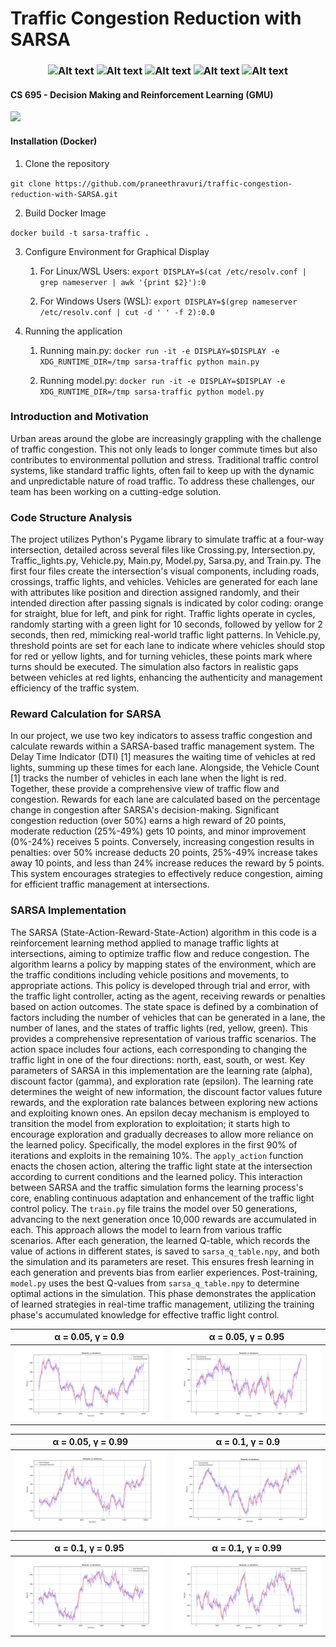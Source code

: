 # Traffic Congestion Reduction with SARSA

<h3 align="center">
<img alt="Alt text" src="https://img.shields.io/badge/python-3670A0?style=for-the-badge&logo=python&logoColor=ffdd54"/>
<img alt="Alt text" src="https://img.shields.io/badge/numpy-%23013243.svg?style=for-the-badge&logo=numpy&logoColor=white"/>
<img alt="Alt text" src="https://img.shields.io/badge/nVIDIA-%2376B900.svg?style=for-the-badge&logo=nVIDIA&logoColor=white"/>
<img alt="Alt text" src="https://img.shields.io/badge/pycharm-143?style=for-the-badge&logo=pycharm&logoColor=black&color=black&labelColor=green"/>
<img alt="Alt text" src="https://img.shields.io/badge/Matplotlib-%23ffffff.svg?style=for-the-badge&logo=Matplotlib&logoColor=black"/>
</h3>

#### CS 695 - Decision Making and Reinforcement Learning (GMU)

![](demo.gif)

#### Installation (Docker)

1. Clone the repository

`git clone https://github.com/praneethravuri/traffic-congestion-reduction-with-SARSA.git`

2. Build Docker Image

`docker build -t sarsa-traffic .`

3.  Configure Environment for Graphical Display

    1. For Linux/WSL Users: `export DISPLAY=$(cat /etc/resolv.conf | grep nameserver | awk '{print $2}'):0`

    2. For Windows Users (WSL): ```export DISPLAY=$(grep nameserver /etc/resolv.conf | cut -d ' ' -f 2):0.0```

4. Running the application

    1. Running main.py: ```docker run -it -e DISPLAY=$DISPLAY -e XDG_RUNTIME_DIR=/tmp sarsa-traffic python main.py```

    2. Running model.py: ```docker run -it -e DISPLAY=$DISPLAY -e XDG_RUNTIME_DIR=/tmp sarsa-traffic python model.py```

### Introduction and Motivation

Urban areas around the globe are increasingly grappling with the challenge of traffic
congestion. This not only leads to longer commute times but also contributes to
environmental pollution and stress. Traditional traffic control systems, like standard
traffic lights, often fail to keep up with the dynamic and unpredictable nature of road
traffic. To address these challenges, our team has been working on a cutting-edge
solution.

### Code Structure Analysis

The project utilizes Python's Pygame library to simulate traffic at a four-way intersection,
detailed across several files like Crossing.py, Intersection.py, Traffic_lights.py,
Vehicle.py, Main.py, Model.py, Sarsa.py, and Train.py. The first four files create the
intersection's visual components, including roads, crossings, traffic lights, and vehicles.
Vehicles are generated for each lane with attributes like position and direction assigned
randomly, and their intended direction after passing signals is indicated by color coding:
orange for straight, blue for left, and pink for right.
Traffic lights operate in cycles, randomly starting with a green light for 10 seconds,
followed by yellow for 2 seconds, then red, mimicking real-world traffic light patterns. In
Vehicle.py, threshold points are set for each lane to indicate where vehicles should stop
for red or yellow lights, and for turning vehicles, these points mark where turns should
be executed. The simulation also factors in realistic gaps between vehicles at red lights,
enhancing the authenticity and management efficiency of the traffic system.

### Reward Calculation for SARSA

In our project, we use two key indicators to assess traffic congestion and calculate
rewards within a SARSA-based traffic management system. The Delay Time Indicator
(DTI) [1] measures the waiting time of vehicles at red lights, summing up these times for
each lane. Alongside, the Vehicle Count [1] tracks the number of vehicles in each lane
when the light is red. Together, these provide a comprehensive view of traffic flow and
congestion.
Rewards for each lane are calculated based on the percentage change in congestion
after SARSA's decision-making. Significant congestion reduction (over 50%) earns a
high reward of 20 points, moderate reduction (25%-49%) gets 10 points, and minor
improvement (0%-24%) receives 5 points. Conversely, increasing congestion results in
penalties: over 50% increase deducts 20 points, 25%-49% increase takes away 10
points, and less than 24% increase reduces the reward by 5 points. This system
encourages strategies to effectively reduce congestion, aiming for efficient traffic
management at intersections.

### SARSA Implementation

The SARSA (State-Action-Reward-State-Action) algorithm in this code is a
reinforcement learning method applied to manage traffic lights at intersections, aiming
to optimize traffic flow and reduce congestion. The algorithm learns a policy by mapping
states of the environment, which are the traffic conditions including vehicle positions
and movements, to appropriate actions. This policy is developed through trial and error,
with the traffic light controller, acting as the agent, receiving rewards or penalties based
on action outcomes.
The state space is defined by a combination of factors including the number of vehicles
that can be generated in a lane, the number of lanes, and the states of traffic lights (red,
yellow, green). This provides a comprehensive representation of various traffic
scenarios. The action space includes four actions, each corresponding to changing the
traffic light in one of the four directions: north, east, south, or west. Key parameters of
SARSA in this implementation are the learning rate (alpha), discount factor (gamma),
and exploration rate (epsilon). The learning rate determines the weight of new
information, the discount factor values future rewards, and the exploration rate balances
between exploring new actions and exploiting known ones.
An epsilon decay mechanism is employed to transition the model from exploration to
exploitation; it starts high to encourage exploration and gradually decreases to allow
more reliance on the learned policy. Specifically, the model explores in the first 90% of
iterations and exploits in the remaining 10%.
The `apply_action` function enacts the chosen action, altering the traffic light state at the
intersection according to current conditions and the learned policy. This interaction
between SARSA and the traffic simulation forms the learning process's core, enabling
continuous adaptation and enhancement of the traffic light control policy.
The `train.py` file trains the model over 50 generations, advancing to the next
generation once 10,000 rewards are accumulated in each. This approach allows the
model to learn from various traffic scenarios. After each generation, the learned Q-table,
which records the value of actions in different states, is saved to `sarsa_q_table.npy`,
and both the simulation and its parameters are reset. This ensures fresh learning in
each generation and prevents bias from earlier experiences. Post-training, `model.py`
uses the best Q-values from `sarsa_q_table.npy` to determine optimal actions in the
simulation. This phase demonstrates the application of learned strategies in real-time
traffic management, utilizing the training phase's accumulated knowledge for effective
traffic light control.

|                  α = 0.05, γ = 0.9                  |                  α = 0.05, γ = 0.95                  |
| :-------------------------------------------------: | :--------------------------------------------------: |
| <img src="./plots/alpha_0_05_gamma_0_9.png" alt=""> | <img src="./plots/alpha_0_05_gamma_0_95.png" alt=""> |

|                  α = 0.05, γ = 0.99                  |                  α = 0.1, γ = 0.9                  |
| :--------------------------------------------------: | :------------------------------------------------: |
| <img src="./plots/alpha_0_05_gamma_0_99.png" alt=""> | <img src="./plots/alpha_0_1_gamma_0_9.png" alt=""> |

|                  α = 0.1, γ = 0.95                  |                  α = 0.1, γ = 0.99                  |
| :-------------------------------------------------: | :-------------------------------------------------: |
| <img src="./plots/alpha_0_1_gamma_0_95.png" alt=""> | <img src="./plots/alpha_0_1_gamma_0_99.png" alt=""> |
